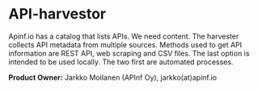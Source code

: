 # API-harvestor

Apinf.io has a catalog that lists APIs. We need content. The harvester collects API metadata from multiple sources. Methods used to get API information are REST API, web scraping and CSV files. The last option is intended to be used locally. The two first are automated processes. 

**Product Owner:** Jarkko Moilanen (APInf Oy), jarkko(at)apinf.io 
